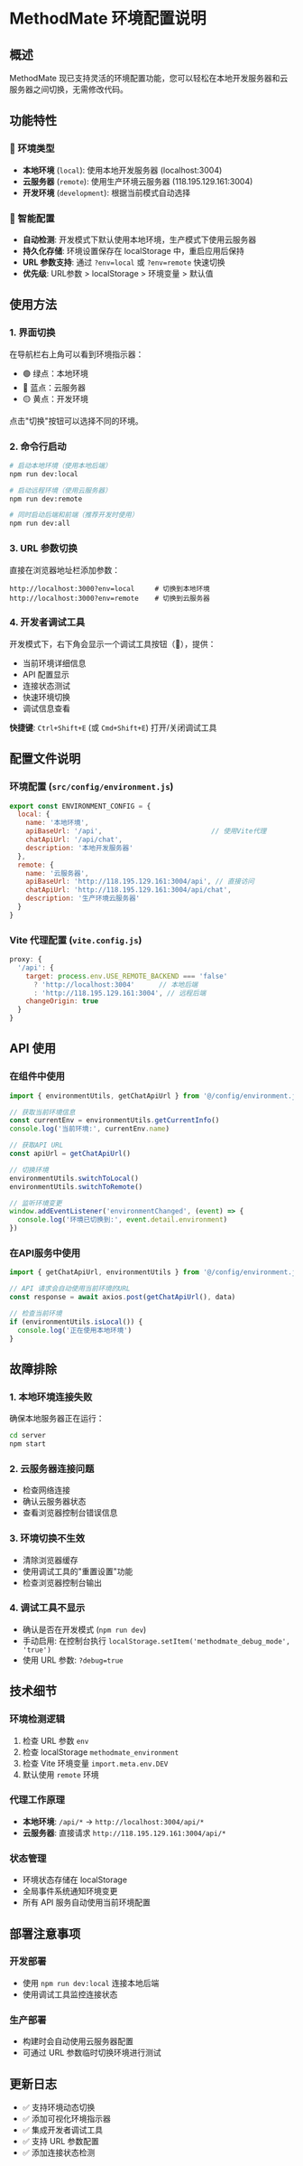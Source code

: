 # MethodMate 环境配置说明

## 概述

MethodMate 现已支持灵活的环境配置功能，您可以轻松在本地开发服务器和云服务器之间切换，无需修改代码。

## 功能特性

### 🔄 环境类型

- **本地环境** (`local`): 使用本地开发服务器 (localhost:3004)
- **云服务器** (`remote`): 使用生产环境云服务器 (118.195.129.161:3004)
- **开发环境** (`development`): 根据当前模式自动选择

### 🎯 智能配置

- **自动检测**: 开发模式下默认使用本地环境，生产模式下使用云服务器
- **持久化存储**: 环境设置保存在 localStorage 中，重启应用后保持
- **URL 参数支持**: 通过 `?env=local` 或 `?env=remote` 快速切换
- **优先级**: URL参数 > localStorage > 环境变量 > 默认值

## 使用方法

### 1. 界面切换

在导航栏右上角可以看到环境指示器：
- 🟢 绿点：本地环境
- 🔵 蓝点：云服务器  
- 🟡 黄点：开发环境

点击"切换"按钮可以选择不同的环境。

### 2. 命令行启动

```bash
# 启动本地环境（使用本地后端）
npm run dev:local

# 启动远程环境（使用云服务器）
npm run dev:remote

# 同时启动后端和前端（推荐开发时使用）
npm run dev:all
```

### 3. URL 参数切换

直接在浏览器地址栏添加参数：
```
http://localhost:3000?env=local     # 切换到本地环境
http://localhost:3000?env=remote    # 切换到云服务器
```

### 4. 开发者调试工具

开发模式下，右下角会显示一个调试工具按钮（🔧），提供：
- 当前环境详细信息
- API 配置显示
- 连接状态测试
- 快速环境切换
- 调试信息查看

**快捷键**: `Ctrl+Shift+E` (或 `Cmd+Shift+E`) 打开/关闭调试工具

## 配置文件说明

### 环境配置 (`src/config/environment.js`)

```javascript
export const ENVIRONMENT_CONFIG = {
  local: {
    name: '本地环境',
    apiBaseUrl: '/api',                           // 使用Vite代理
    chatApiUrl: '/api/chat',
    description: '本地开发服务器'
  },
  remote: {
    name: '云服务器',
    apiBaseUrl: 'http://118.195.129.161:3004/api', // 直接访问
    chatApiUrl: 'http://118.195.129.161:3004/api/chat',
    description: '生产环境云服务器'
  }
}
```

### Vite 代理配置 (`vite.config.js`)

```javascript
proxy: {
  '/api': {
    target: process.env.USE_REMOTE_BACKEND === 'false' 
      ? 'http://localhost:3004'      // 本地后端
      : 'http://118.195.129.161:3004', // 远程后端
    changeOrigin: true
  }
}
```

## API 使用

### 在组件中使用

```javascript
import { environmentUtils, getChatApiUrl } from '@/config/environment.js'

// 获取当前环境信息
const currentEnv = environmentUtils.getCurrentInfo()
console.log('当前环境:', currentEnv.name)

// 获取API URL
const apiUrl = getChatApiUrl()

// 切换环境
environmentUtils.switchToLocal()
environmentUtils.switchToRemote()

// 监听环境变更
window.addEventListener('environmentChanged', (event) => {
  console.log('环境已切换到:', event.detail.environment)
})
```

### 在API服务中使用

```javascript
import { getChatApiUrl, environmentUtils } from '@/config/environment.js'

// API 请求会自动使用当前环境的URL
const response = await axios.post(getChatApiUrl(), data)

// 检查当前环境
if (environmentUtils.isLocal()) {
  console.log('正在使用本地环境')
}
```

## 故障排除

### 1. 本地环境连接失败

确保本地服务器正在运行：
```bash
cd server
npm start
```

### 2. 云服务器连接问题

- 检查网络连接
- 确认云服务器状态
- 查看浏览器控制台错误信息

### 3. 环境切换不生效

- 清除浏览器缓存
- 使用调试工具的"重置设置"功能
- 检查浏览器控制台输出

### 4. 调试工具不显示

- 确认是否在开发模式 (`npm run dev`)
- 手动启用: 在控制台执行 `localStorage.setItem('methodmate_debug_mode', 'true')`
- 使用 URL 参数: `?debug=true`

## 技术细节

### 环境检测逻辑

1. 检查 URL 参数 `env`
2. 检查 localStorage `methodmate_environment`  
3. 检查 Vite 环境变量 `import.meta.env.DEV`
4. 默认使用 `remote` 环境

### 代理工作原理

- **本地环境**: `/api/*` → `http://localhost:3004/api/*`
- **云服务器**: 直接请求 `http://118.195.129.161:3004/api/*`

### 状态管理

- 环境状态存储在 localStorage
- 全局事件系统通知环境变更
- 所有 API 服务自动使用当前环境配置

## 部署注意事项

### 开发部署
- 使用 `npm run dev:local` 连接本地后端
- 使用调试工具监控连接状态

### 生产部署  
- 构建时会自动使用云服务器配置
- 可通过 URL 参数临时切换环境进行测试

## 更新日志

- ✅ 支持环境动态切换
- ✅ 添加可视化环境指示器
- ✅ 集成开发者调试工具
- ✅ 支持 URL 参数配置
- ✅ 添加连接状态检测 